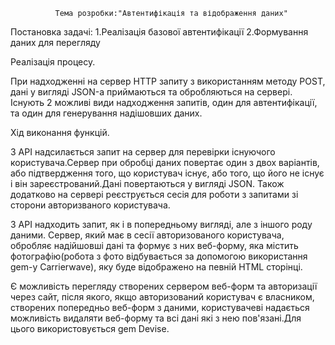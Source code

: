               Тема розробки:"Автентифікація та відображення даних"
              
 Постановка задачі:
 1.Реалізація базової автентифікації
 2.Формування даних для перегляду
 
 Реалізація процесу.

 При надходженні на сервер HTTP запиту з використанням методу POST, дані у вигляді JSON-а приймаються та обробляються на сервері. Існують 2 можливі види надходження запитів, один для автентифікації, та один для генерування надішовших даних.
 
 Хід виконання функцій.
 
 З API надсилається запит на сервер для перевірки існуючого користувача.Сервер при обробці даних повертає один з двох варіантів, або підтвердження того, що користувач існує, або того, що його не існує і він зареєстрований.Дані повертаються у вигляді JSON. Також додатково на сервері реєструється сесія для роботи з запитами зі сторони авторизваного користувача.
 
 З API надходить запит, як і в попередньому вигляді, але з іншого роду даними. Сервер, який має в сесії авторизованого користувача, обробляє надійшовші дані та формує з них веб-форму, яка містить фотографію(робота з фото відбувається за допомогою використання gem-у Carrierwave), яку буде відображено на певній HTML сторінці.
 
 Є можливість перегляду створених сервером веб-форм та авторизації через сайт, після якого, якщо авторизований користувач є власником, створених попередньо веб-форм з даними, користувачеві надається можливість видаляти веб-форму та всі дані які з нею пов'язані.Для цього використовується gem Devise.
